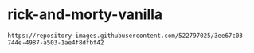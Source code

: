 # rick-and-morty-vanilla

	https://repository-images.githubusercontent.com/522797025/3ee67c03-744e-4987-a503-1ae4f8dfbf42
